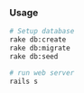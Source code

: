 ### Usage

```bash
# Setup database
rake db:create
rake db:migrate
rake db:seed

# run web server
rails s
```
